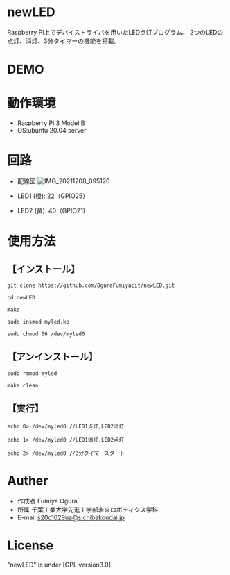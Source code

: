 # newLED

Raspberry Pi上でデバイスドライバを用いたLED点灯プログラム。
2つのLEDの点灯、消灯、3分タイマーの機能を搭載。

# DEMO



# 動作環境

* Raspberry Pi 3 Model B
* OS:ubuntu 20.04 server

# 回路

* 配線図
![IMG_20211208_095120](https://user-images.githubusercontent.com/91648413/145129131-581be0ff-3eb5-435c-973e-43c81e0543c0.jpg)

* LED1 (橙): 22（GPIO25）
* LED2 (黄): 40（GPIO21)

# 使用方法

## 【インストール】

```
git clone https://github.com/OguraFumiyacit/newLED.git

cd newLED

make

sudo insmod myled.ko

sudo chmod 66 /dev/myled0
```

## 【アンインストール】

```
sudo rmmod myled

make clean
```

## 【実行】

```
echo 0> /dev/myled0 //LED1点灯,LED2消灯

echo 1> /dev/myled0 //LED1消灯,LED2点灯

echo 2> /dev/myled0 //3分タイマースタート
```

# Auther

* 作成者 Fumiya Ogura
* 所属 千葉工業大学先進工学部未来ロボティクス学科
* E-mail s20c1029ua@s.chibakoudai.jp

# License

"newLED" is under [GPL version3.0].
